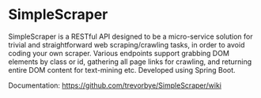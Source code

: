 # SimpleScraper
SimpleScraper is a RESTful API designed to be a micro-service solution for trivial and straightforward web scraping/crawling tasks, in order to avoid coding your own scraper. Various endpoints support grabbing DOM elements by class or id, gathering all page links for crawling, and returning entire DOM content for text-mining etc. Developed using Spring Boot.

Documentation: https://github.com/trevorbye/SimpleScraper/wiki
